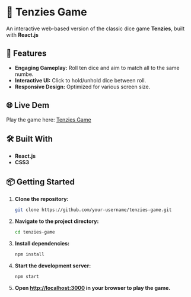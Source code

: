 # 🎲 Tenzies Game
An interactive web-based version of the classic dice game **Tenzies**, built with **React.js**

## 🚀 Features

- **Engaging Gameplay:** Roll ten dice and aim to match all to the same numbe.
- **Interactive UI:** Click to hold/unhold dice between roll.
- **Responsive Design:** Optimized for various screen size.

## 🌐 Live Dem

Play the game here: [Tenzies Game](https://tenzies-game-tawny.vercel.ap/)

## 🛠️ Built With

- **React.js**
- **CSS3**

## 📦 Getting Started

1. **Clone the repository:**

   ```bash
   git clone https://github.com/your-username/tenzies-game.git
    ```

2. **Navigate to the project directory:**

   ```bash
   cd tenzies-game
    ```

3. **Install dependencies:**

   ```bash
   npm install
    ```

4. **Start the development server:**

   ```bash
   npm start
    ```

5. **Open [http://localhost:3000](http://localhost:3000) in your browser to play the game.**
